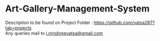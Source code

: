 # Art-Gallery-Management-System
Description to be found on Project Folder : https://github.com/vatsa287?tab=projects  
Any queries mail to i.mnshreevatsa@gmail.com
